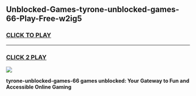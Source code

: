 
## Unblocked-Games-tyrone-unblocked-games-66-Play-Free-w2ig5
<h3>
<a href="https://premium76.site?title=tyrone-unblocked-games-66&ref=18A">CLICK TO PLAY</a></h3>
<hr>

<h3>
<a href="https://premium76.site?title=tyrone-unblocked-games-66&ref=18A">CLICK 2 PLAY</a>
  
</h3>

<a href="https://premium76.site?title=tyrone-unblocked-games-66&ref=18A"><img src="https://clearcache.store/games.png"></a>


**tyrone-unblocked-games-66 games unblocked: Your Gateway to Fun and Accessible Online Gaming**
